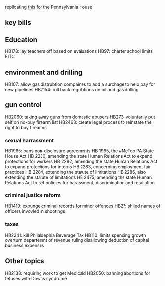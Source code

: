 replicating [this](https://www.dataforprogress.org/par-scores/) for the Pennsylvania House

## key bills

## Education

HB178: lay teachers off based on evaluations
HB97: charter school limits
EITC

## environment and drilling

HB107: allow gas distrubtion compaines to add a surchage to help pay for new pipelines
HB2154: roll back regulations on oil and gas drilling

## gun control

HB2060: taking away guns from domestic abusers
HB273: voluntarily put self on no-buy firearm list
HB2463: create legal process to reinstate the right to buy firearms

### sexual harrassment

HB1965: bans non-disclosure agreements
HB 1965, the #MeToo PA State House Act
HB 2280, amending the state Human Relations Act to expand protections for workers
HB 2282, amending the state Human Relations Act to expand protections for interns
HB 2283, concerning employment fair practices
HB 2284, extending the statute of limitations
HB 2286, also extending the statute of limitations
HB 2475, amending the state Human Relations Act to set policies for harassment, discrimination and retaliation

### criminal justice reform

HB1419: expunge criminal records for minor offences
HB27: shiled names of officers invovled in shootings

### taxes

HB2241: kill Philaldephia Beverage Tax
HB110: limits spending growth
overturn departemnt of revenue ruling disallowing deduction of capital business expenses

## Other topics

HB2138: requiring work to get Medicaid
HB2050: banning abortions for fetuses with Downs syndrome

